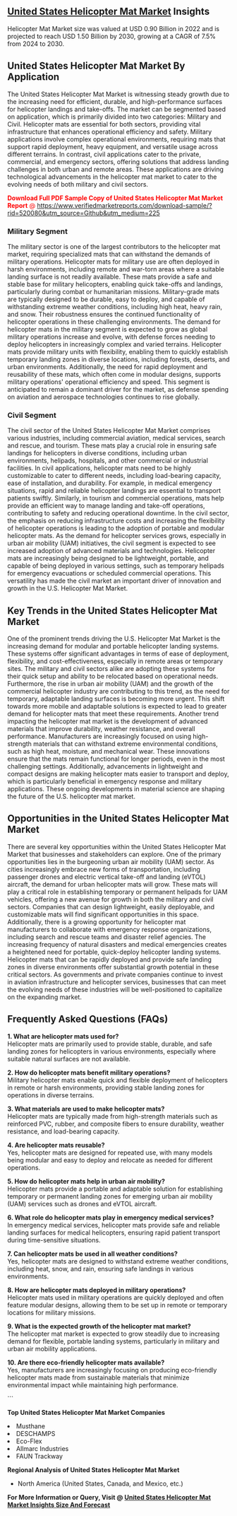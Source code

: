 <h2><a href="https://www.verifiedmarketreports.com/download-sample/?rid=520080&amp;utm_source=Github&amp;utm_medium=225" target="_blank">United States Helicopter Mat Market</a> Insights</h2><p>Helicopter Mat Market size was valued at USD 0.90 Billion in 2022 and is projected to reach USD 1.50 Billion by 2030, growing at a CAGR of 7.5% from 2024 to 2030.</p><p> <h2>United States Helicopter Mat Market By Application</h2> <p>The United States Helicopter Mat Market is witnessing steady growth due to the increasing need for efficient, durable, and high-performance surfaces for helicopter landings and take-offs. The market can be segmented based on application, which is primarily divided into two categories: Military and Civil. Helicopter mats are essential for both sectors, providing vital infrastructure that enhances operational efficiency and safety. Military applications involve complex operational environments, requiring mats that support rapid deployment, heavy equipment, and versatile usage across different terrains. In contrast, civil applications cater to the private, commercial, and emergency sectors, offering solutions that address landing challenges in both urban and remote areas. These applications are driving technological advancements in the helicopter mat market to cater to the evolving needs of both military and civil sectors. <p><span class=""><span style="color: #ff0000;"><strong>Download Full PDF Sample Copy of United States Helicopter Mat Market Report</strong> @ </span><a href="https://www.verifiedmarketreports.com/download-sample/?rid=520080&amp;utm_source=Github&amp;utm_medium=225" target="_blank">https://www.verifiedmarketreports.com/download-sample/?rid=520080&amp;utm_source=Github&amp;utm_medium=225</a></span></p> <h3>Military Segment</h3> <p>The military sector is one of the largest contributors to the helicopter mat market, requiring specialized mats that can withstand the demands of military operations. Helicopter mats for military use are often deployed in harsh environments, including remote and war-torn areas where a suitable landing surface is not readily available. These mats provide a safe and stable base for military helicopters, enabling quick take-offs and landings, particularly during combat or humanitarian missions. Military-grade mats are typically designed to be durable, easy to deploy, and capable of withstanding extreme weather conditions, including high heat, heavy rain, and snow. Their robustness ensures the continued functionality of helicopter operations in these challenging environments. The demand for helicopter mats in the military segment is expected to grow as global military operations increase and evolve, with defense forces needing to deploy helicopters in increasingly complex and varied terrains. Helicopter mats provide military units with flexibility, enabling them to quickly establish temporary landing zones in diverse locations, including forests, deserts, and urban environments. Additionally, the need for rapid deployment and reusability of these mats, which often come in modular designs, supports military operations' operational efficiency and speed. This segment is anticipated to remain a dominant driver for the market, as defense spending on aviation and aerospace technologies continues to rise globally. <h3>Civil Segment</h3> <p>The civil sector of the United States Helicopter Mat Market comprises various industries, including commercial aviation, medical services, search and rescue, and tourism. These mats play a crucial role in ensuring safe landings for helicopters in diverse conditions, including urban environments, helipads, hospitals, and other commercial or industrial facilities. In civil applications, helicopter mats need to be highly customizable to cater to different needs, including load-bearing capacity, ease of installation, and durability. For example, in medical emergency situations, rapid and reliable helicopter landings are essential to transport patients swiftly. Similarly, in tourism and commercial operations, mats help provide an efficient way to manage landing and take-off operations, contributing to safety and reducing operational downtime. In the civil sector, the emphasis on reducing infrastructure costs and increasing the flexibility of helicopter operations is leading to the adoption of portable and modular helicopter mats. As the demand for helicopter services grows, especially in urban air mobility (UAM) initiatives, the civil segment is expected to see increased adoption of advanced materials and technologies. Helicopter mats are increasingly being designed to be lightweight, portable, and capable of being deployed in various settings, such as temporary helipads for emergency evacuations or scheduled commercial operations. This versatility has made the civil market an important driver of innovation and growth in the U.S. Helicopter Mat Market. <h2>Key Trends in the United States Helicopter Mat Market</h2> <p>One of the prominent trends driving the U.S. Helicopter Mat Market is the increasing demand for modular and portable helicopter landing systems. These systems offer significant advantages in terms of ease of deployment, flexibility, and cost-effectiveness, especially in remote areas or temporary sites. The military and civil sectors alike are adopting these systems for their quick setup and ability to be relocated based on operational needs. Furthermore, the rise in urban air mobility (UAM) and the growth of the commercial helicopter industry are contributing to this trend, as the need for temporary, adaptable landing surfaces is becoming more urgent. This shift towards more mobile and adaptable solutions is expected to lead to greater demand for helicopter mats that meet these requirements. Another trend impacting the helicopter mat market is the development of advanced materials that improve durability, weather resistance, and overall performance. Manufacturers are increasingly focused on using high-strength materials that can withstand extreme environmental conditions, such as high heat, moisture, and mechanical wear. These innovations ensure that the mats remain functional for longer periods, even in the most challenging settings. Additionally, advancements in lightweight and compact designs are making helicopter mats easier to transport and deploy, which is particularly beneficial in emergency response and military applications. These ongoing developments in material science are shaping the future of the U.S. helicopter mat market. <h2>Opportunities in the United States Helicopter Mat Market</h2> <p>There are several key opportunities within the United States Helicopter Mat Market that businesses and stakeholders can explore. One of the primary opportunities lies in the burgeoning urban air mobility (UAM) sector. As cities increasingly embrace new forms of transportation, including passenger drones and electric vertical take-off and landing (eVTOL) aircraft, the demand for urban helicopter mats will grow. These mats will play a critical role in establishing temporary or permanent helipads for UAM vehicles, offering a new avenue for growth in both the military and civil sectors. Companies that can design lightweight, easily deployable, and customizable mats will find significant opportunities in this space. Additionally, there is a growing opportunity for helicopter mat manufacturers to collaborate with emergency response organizations, including search and rescue teams and disaster relief agencies. The increasing frequency of natural disasters and medical emergencies creates a heightened need for portable, quick-deploy helicopter landing systems. Helicopter mats that can be rapidly deployed and provide safe landing zones in diverse environments offer substantial growth potential in these critical sectors. As governments and private companies continue to invest in aviation infrastructure and helicopter services, businesses that can meet the evolving needs of these industries will be well-positioned to capitalize on the expanding market. <h2>Frequently Asked Questions (FAQs)</h2> <p><b>1. What are helicopter mats used for?</b><br> Helicopter mats are primarily used to provide stable, durable, and safe landing zones for helicopters in various environments, especially where suitable natural surfaces are not available.</p> <p><b>2. How do helicopter mats benefit military operations?</b><br> Military helicopter mats enable quick and flexible deployment of helicopters in remote or harsh environments, providing stable landing zones for operations in diverse terrains.</p> <p><b>3. What materials are used to make helicopter mats?</b><br> Helicopter mats are typically made from high-strength materials such as reinforced PVC, rubber, and composite fibers to ensure durability, weather resistance, and load-bearing capacity.</p> <p><b>4. Are helicopter mats reusable?</b><br> Yes, helicopter mats are designed for repeated use, with many models being modular and easy to deploy and relocate as needed for different operations.</p> <p><b>5. How do helicopter mats help in urban air mobility?</b><br> Helicopter mats provide a portable and adaptable solution for establishing temporary or permanent landing zones for emerging urban air mobility (UAM) services such as drones and eVTOL aircraft.</p> <p><b>6. What role do helicopter mats play in emergency medical services?</b><br> In emergency medical services, helicopter mats provide safe and reliable landing surfaces for medical helicopters, ensuring rapid patient transport during time-sensitive situations.</p> <p><b>7. Can helicopter mats be used in all weather conditions?</b><br> Yes, helicopter mats are designed to withstand extreme weather conditions, including heat, snow, and rain, ensuring safe landings in various environments.</p> <p><b>8. How are helicopter mats deployed in military operations?</b><br> Helicopter mats used in military operations are quickly deployed and often feature modular designs, allowing them to be set up in remote or temporary locations for military missions.</p> <p><b>9. What is the expected growth of the helicopter mat market?</b><br> The helicopter mat market is expected to grow steadily due to increasing demand for flexible, portable landing systems, particularly in military and urban air mobility applications.</p> <p><b>10. Are there eco-friendly helicopter mats available?</b><br> Yes, manufacturers are increasingly focusing on producing eco-friendly helicopter mats made from sustainable materials that minimize environmental impact while maintaining high performance.</p> ```</p><p><strong>Top United States Helicopter Mat Market Companies</strong></p><div data-test-id=""><p><li>Musthane</li><li> DESCHAMPS</li><li> Eco-Flex</li><li> Allmarc Industries</li><li> FAUN Trackway</li></p><div><strong>Regional Analysis of&nbsp;United States Helicopter Mat Market</strong></div><ul><li dir="ltr"><p dir="ltr">North America&nbsp;(United States, Canada, and Mexico, etc.)</p></li></ul><p><strong>For More Information or Query, Visit @&nbsp;</strong><strong><a href="https://www.verifiedmarketreports.com/product/helicopter-mat-market/?utm_source=Github&amp;utm_medium=225" target="_blank">United States Helicopter Mat Market Insights Size And Forecast</a></strong></p></div>
